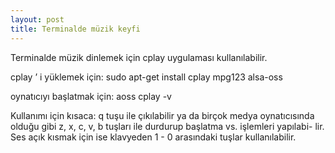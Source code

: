 ```yaml
---
layout: post
title: Terminalde müzik keyfi
---
```


Terminalde müzik dinlemek için cplay uygulaması kullanılabilir.

cplay ’ i yüklemek için: sudo apt-get install cplay mpg123 alsa-oss

oynatıcıyı başlatmak için: aoss cplay -v

Kullanımı için kısaca: q tuşu ile çıkılabilir ya da birçok medya oynatıcısında
olduğu gibi z, x, c, v, b tuşları ile durdurup başlatma vs. işlemleri yapılabi- lir. Ses açık kısmak için ise klavyeden 1 - 0 arasındaki tuşlar kullanılabilir.
